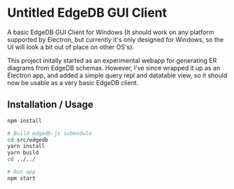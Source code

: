 # Untitled EdgeDB GUI Client

A basic EdgeDB GUI Client for Windows (It should work on any platform supported by Electron, but currently it's only designed for Windows, so the UI will look a bit out of place on other OS's).

This project initally started as an experimental webapp for generating ER diagrams from EdgeDB schemas. However, I've since wrapped it up as an Electron app, and added a simple query repl and datatable view, so it should now be usable as a very basic EdgeDB client.

## Installation / Usage

``` sh
npm install

# Build edgedb-js submodule
cd src/edgedb
yarn install
yarn build
cd ../../

# Run app
npm start
```
